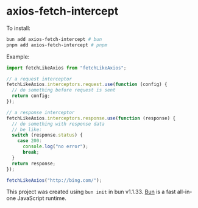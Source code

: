 # axios-fetch-intercept

To install:

```bash
bun add axios-fetch-intercept # bun
pnpm add axios-fetch-intercept # pnpm
```

Example:

```javascript
import fetchLikeAxios from "fetchLikeAxios";

// a request interceptor
fetchLikeAxios.interceptors.request.use(function (config) {
  // do something before request is sent
  return config;
});

// a response interceptor
fetchLikeAxios.interceptors.response.use(function (response) {
  // do something with response data
  // be like:
  switch (response.status) {
    case 200:
      console.log("no error");
      break;
  }
  return response;
});

fetchLikeAxios("http://bing.com/");
```

This project was created using `bun init` in bun v1.1.33. [Bun](https://bun.sh) is a fast all-in-one JavaScript runtime.
